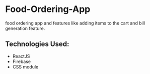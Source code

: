 # Food-Ordering-App
 food ordering app and features like adding items to the cart and bill generation feature.
 ## Technologies Used:
* ReactJS
* Firebase
* CSS module
